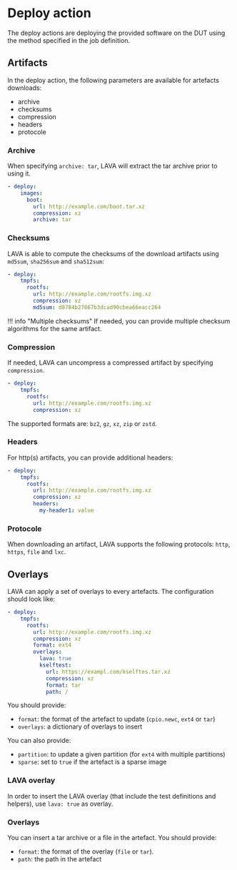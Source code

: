 # Deploy action

The deploy actions are deploying the provided software on the DUT using the
method specified in the job definition.

## Artifacts

In the deploy action, the following parameters are available for artefacts
downloads:

* archive
* checksums
* compression
* headers
* protocole

### Archive

When specifying `archive: tar`, LAVA will extract the tar archive prior to
using it.

```yaml
- deploy:
    images:
      boot:
        url: http://example.com/boot.tar.xz
        compression: xz
        archive: tar
```

### Checksums

LAVA is able to compute the checksums of the download
artifacts using `md5sum`, `sha256sum` and `sha512sum`:

```yaml
- deploy:
    tmpfs:
      rootfs:
        url: http://example.com/rootfs.img.xz
        compression: xz
        md5sum: d8784b27867b3dcad90cbea66eacc264
```

!!! info "Multiple checksums"
    If needed, you can provide multiple checksum algorithms for the same
    artifact.

### Compression

If needed, LAVA can uncompress a compressed artifact by specifying
`compression`.

```yaml
- deploy:
    tmpfs:
      rootfs:
        url: http://example.com/rootfs.img.xz
        compression: xz
```

The supported formats are: `bz2`, `gz`, `xz`, `zip` or `zstd`.

### Headers

For http(s) artifacts, you can provide additional headers:

```yaml
- deploy:
    tmpfs:
      rootfs:
        url: http://example.com/rootfs.img.xz
        compression: xz
        headers:
          my-header1: value
```

### Protocole

When downloading an artifact, LAVA supports the following protocols: `http`,
`https`, `file` and `lxc`.

## Overlays

LAVA can apply a set of overlays to every artefacts. The configuration should
look like:

```yaml
- deploy:
    tmpfs:
      rootfs:
        url: http://example.com/rootfs.img.xz
        compression: xz
        format: ext4
        overlays:
          lava: true
          kselftest:
            url: https://exampl.com/kselftes.tar.xz
            compression: xz
            format: tar
            path: /
```

You should provide:

* `format`: the format of the artefact to update (`cpio.newc`, `ext4` or `tar`)
* `overlays`: a dictionary of overlays to insert

You can also provide:

* `partition`: to update a given partition (for `ext4` with multiple partitions)
* `sparse`: set to `true` if the artefact is a sparse image 

### LAVA overlay

In order to insert the LAVA overlay (that include the test definitions and
helpers), use `lava: true` as overlay.

### Overlays

You can insert a tar archive or a file in the artefact. You should provide:

* `format`: the format of the overlay (`file` or `tar`).
* `path`: the path in the artefact

